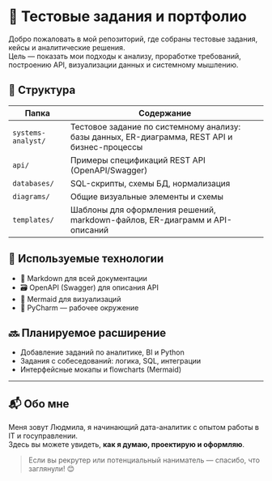 # 💼 Тестовые задания и портфолио

Добро пожаловать в мой репозиторий, где собраны тестовые задания, кейсы и аналитические решения.  
Цель — показать мои подходы к анализу, проработке требований, построению API, визуализации данных и системному мышлению.

## 📂 Структура

| Папка | Содержание |
|-------|------------|
| `systems-analyst/` | Тестовое задание по системному анализу: базы данных, ER-диаграмма, REST API и бизнес-процессы |
| `api/` | Примеры спецификаций REST API (OpenAPI/Swagger) |
| `databases/` | SQL-скрипты, схемы БД, нормализация |
| `diagrams/` | Общие визуальные элементы и схемы |
| `templates/` | Шаблоны для оформления решений, markdown-файлов, ER-диаграмм и API-описаний |

## 🔧 Используемые технологии

- 📄 Markdown для всей документации
- 🗃️ OpenAPI (Swagger) для описания API
- 🧠 Mermaid для визуализаций
- 🧰 PyCharm — рабочее окружение

## 🔜 Планируемое расширение

- Добавление заданий по аналитике, BI и Python
- Задания с собеседований: логика, SQL, интеграции
- Интерфейсные мокапы и flowcharts (Mermaid)

---

## 📬 Обо мне

Меня зовут Людмила, я начинающий дата-аналитик с опытом работы в IT и госуправлении.  
Здесь вы можете увидеть, **как я думаю, проектирую и оформляю**.

> Если вы рекрутер или потенциальный наниматель — спасибо, что заглянули! 😊
